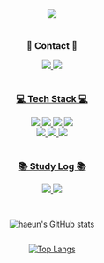 <div align="center">

<img src="https://capsule-render.vercel.app/api?type=cylinder&color=black&height=120&section=header&text=haeun's%20git%20&fontSize=60&fontColor=ff87ca"/>
</br>
</br>

### 💓 Contact 💓 

<a href="https://www.instagram.com/hav_a_gr8_dae/"><img src="https://img.shields.io/badge/Instagram-black?labelColor=black?style=for-the-badge&logo=instagram&logoColor=pink">
<a href="mailto:eileen0228@naver.com"><img src="https://img.shields.io/badge/email-black?labelColor=black?style=for-the-badge&logo=mail.ru&logoColor=white">
</br>
</br>

### 💻 Tech Stack 💻

<img src="https://img.shields.io/badge/C++-black?labelColor=white?style=for-the-badge&logo=cplusplus&logoColor=blue">
<img src="https://img.shields.io/badge/Python-black?labelColor=whitestyle=for-the-badge&logo=python&logoColor=lightpurple">
<img src="https://img.shields.io/badge/JavaScript-black?labelColor=whitestyle=for-the-badge&logo=JavaScript&logoColor=yellow">
<img src="https://img.shields.io/badge/React-black?labelColor=whitestyle=for-the-badge&logo=React&logoColor=Skyblue">
</br>
<img src="https://img.shields.io/badge/Node.js-black?labelColor=whitestyle=for-the-badge&logo=Node.js&logoColor=green">
<img src="https://img.shields.io/badge/HTML5-black?labelColor=whitestyle=for-the-badge&logo=HTML5&logoColor=red">
<img src="https://img.shields.io/badge/CSS3-black?labelColor=whitestyle=for-the-badge&logo=CSS3&logoColor=orange">
</br>
</br>

### 📚 Study Log 📚

<a href="https://www.notion.so/cf083a40664a488d9bf531a410bbcbbe?pvs=4"><img src="https://img.shields.io/badge/Notion-black?labelColor=whitestyle=for-the-badge&logo=notion&logoColor=ff87ca">
<a href="https://haeunstudy.tistory.com/"><img src="https://img.shields.io/badge/Notion-black?labelColor=whitestyle=for-the-badge&logo=tistory&logoColor=ff87ca">
</br>
</br>

<div style="display:flex; flex-direction:column;">
  
  ![haeun's GitHub stats](https://github-readme-stats.vercel.app/api?username=haeun0228&hide=stars&hide_rank=true&count_private=true&show_icons=true&theme=transparent&title_color=000000&icon_color=ff87ca&text_color=ff87ca)

  [![Top Langs](https://github-readme-stats.vercel.app/api/top-langs/?username=haeun0228&show_icons=true&layout=compact&title_color=000000&text_color=ff87ca)](https://github.com/haeun0228)

</div>

</div>




